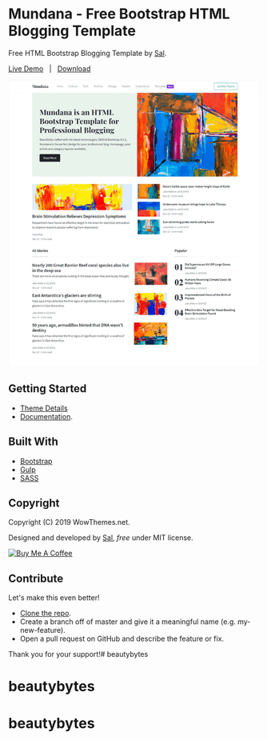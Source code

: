# Mundana - Free Bootstrap HTML Blogging Template

Free HTML Bootstrap Blogging Template by [Sal](https://www.wowthemes.net).

[Live Demo](https://wowthemesnet.github.io/template-mundana-bootstrap-html/) &nbsp; | &nbsp; [Download](https://github.com/wowthemesnet/template-mundana-bootstrap-html/archive/master.zip)

[![screenshot](assets/img/screenshot-mundana.png)](https://wowthemesnet.github.io/template-mundana-bootstrap-html/)

## Getting Started

* [Theme Details](https://www.wowthemes.net/mundana-free-html-bootstrap-template/)
* [Documentation](https://wowthemesnet.github.io/template-mundana-bootstrap-html/docs.html).

## Built With

* [Bootstrap](https://github.com/twbs/bootstrap)
* [Gulp](https://gulpjs.com/)
* [SASS](https://sass-lang.com/)

## Copyright

Copyright (C) 2019 WowThemes.net.

Designed and developed by [Sal](https://www.wowthemes.net), *free* under MIT license. 

<a href="https://www.buymeacoffee.com/sal" target="_blank"><img src="https://www.buymeacoffee.com/assets/img/custom_images/orange_img.png" alt="Buy Me A Coffee" style="height: auto !important;width: auto !important;" ></a>

## Contribute

Let's make this even better!

- [Clone the repo](https://github.com/wowthemesnet/template-mundana-bootstrap-html.git).
- Create a branch off of master and give it a meaningful name (e.g. my-new-feature).
- Open a pull request on GitHub and describe the feature or fix.

Thank you for your support!# beautybytes
# beautybytes
# beautybytes
